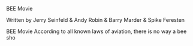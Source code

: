 BEE Movie

Written by Jerry Seinfeld & Andy Robin & Barry Marder & Spike Feresten


BEE Movie
According to all known laws of aviation, there is no way a bee sho